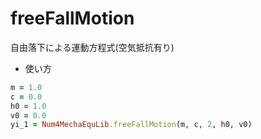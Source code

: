 freeFallMotion
==============
自由落下による運動方程式(空気抵抗有り)

* 使い方

```ruby
m = 1.0
c = 0.0
h0 = 1.0
v0 = 0.0
yi_1 = Num4MechaEquLib.freeFallMotion(m, c, 2, h0, v0)
```

